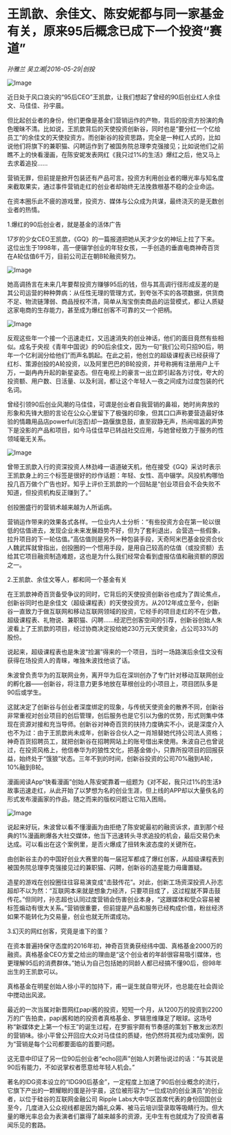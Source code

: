 # 王凯歆、余佳文、陈安妮都与同一家基金有关，原来95后概念已成下一个投资“赛道”

*孙雅兰 吴立湘|2016-05-29|创投*

![Image](http://p2.pstatp.com/large/31f800056fe565ffcdf1)

近日处于风口浪尖的“95后CEO”王凯歆，让我们想起了曾经的90后创业红人余佳文、马佳佳、孙宇晨。

但比起创业者的身份，他们更像是基金们营销运作的产物，背后的投资方扮演的角色暧昧不清。比如说，王凯歆背后的天使投资创新谷，同时也是“要分红一个亿给员工”的余佳文的天使投资方。而创新谷的投资思路，完全是一种红人式的，比如说他们将旗下的兼职猫、闪聘运作到了被国务院总理李克强接见；比如说他们之前瞧不上的快看漫画，在陈安妮发表网红《我只过1%的生活》爆红之后，他又马上去求着追投……

营销无罪，但前提是掀开包装还有产品可言。投资方利用创业者的曝光率与知名度来截取果实，通过事件营销走红的创业者却始终无法挽救根基不稳的企业命运。

在资本圈乐此不疲的游戏里，投资方、媒体与公众成为共谋，最终浇灭的是无数创业者的热情。

1.爆红的90后创业者，就是基金的活体广告

17岁的少女CEO王凯歆，《GQ》的一篇报道把她从天才少女的神坛上拉了下来。这位出生于1998年，高一便辍学创业的年轻女孩，一手创造的垂直电商神奇百货在A轮估值6千万，目前公司正在朝B轮融资努力。

![Image](http://p2.pstatp.com/large/31f50001630eaa17a680)

她高调扬言在未来几年要帮投资方赚够95后的钱，但与其高调行径形成反差的是其公司运营的种种弊病：从任性无理的管理方式，到夸张不实的各项数据，供货商不足、物流链薄弱、商品授权不清，简单从淘宝倒卖商品的运营模式，都让人质疑这家电商的生存能力，甚至成为爆红创客不可靠的又一个把柄。

![Image](http://p1.pstatp.com/large/31f000051f3be1b07397)

反观这些年一个接一个迅速走红，又迅速消失的创业神话，他们的面目竟然有些相似。成名于央视《青年中国说》的90后余佳文，因为一句“我们公司只招90后，明年一个亿利润分给他们”而声名鹊起。在此之前，他创立的超级课程表已经获得了红杉、策源创投的A轮投资，以及阿里巴巴的B轮投资，并号称拥有注册用户上千万，一副冉冉升起的新星姿态。但在电视上的豪言一出立即引起各方讨伐，夸大的投资额、用户数、日活量、以及利润，都让这个年轻人一夜之间成为过度包装的代名词。

曾经引领90后创业风潮的马佳佳，可谓是创业者自我营销的鼻祖，她时尚奔放的形象和先锋大胆的言论在公众心里留下了极强的印象，但其口口声称要营造最好体验的情趣用品店powerful(泡否)却一路偃旗息鼓，直至寂静无声，热闹喧嚣的声势下是没影的产品和项目，如今马佳佳早已转战社交应用，与她曾经致力于服务的性领域毫无关系。

![Image](http://p2.pstatp.com/large/31f50001630d1fa1355e)

曾带王凯歆入行的资深投资人林劲峰一语道破天机，他在接受《GQ》采访时表示王凯歆身上的三个标签是很好的炒作话题：年轻、女性、高中辍学。风投机构哪怕投几百万做个广告也好。知乎上评价王凯歆的一个回帖是“创业项目会不会失败不知道，但投资机构反正赚到了。”

创投圈盛行的营销术越来越为人所诟病。

营销运作带来的效果各式各样。一位业内人士分析：“有些投资方会在第一轮以很低的估值进去，发现企业未来发展趋势不好，但为了套利退出，会营造一些假象，拉升项目的下一轮估值。”高估值则是另外一种包装手段，天奇阿米巴基金投资合伙人魏武挥就曾指出，创投圈的一个惯用手段，是用自己较高的估值（或投资额）去给其它项目融资制造难题，这也是为什么我们经常会看到虚报估值和融资额的原因之一。

2.王凯歆、余佳文等人，都和同一个基金有关

在王凯歆神奇百货备受争议的同时，它背后的天使投资创新谷也成为了舆论焦点，创新谷同时也是余佳文（超级课程表）的天使投资方。从2012年成立至今，创新谷一直致力于做互联网和移动互联网领域的投资，它经手的项目走红的不在少数，超级课程表、礼物说、兼职猫、闪聘……经泥巴创客空间的引荐，创新谷创始人朱波看上了王凯歆的项目，经过协商决定投给她230万元天使资金，占公司33%的股份。

说起来，超级课程表也是朱波“捡漏”得来的一个项目，当时一场路演后余佳文没有获得在场投资人的青睐，唯独朱波找他谈了话。

朱波曾负责华为的互联网业务，离开华为后在深圳创办了专门针对移动互联网创业的孵化器——创新谷，将注意力更多地放在草根创业的小项目上，项目团队多是90后或学生。

这就决定了创新谷与创业者深度绑定的现象，与传统天使资金的散养不同，创新谷非常重视对创业项目的创后管理，创后服务也是它引以为傲的优势，形式则集中体现在资源对接和充当导师。创新谷对神奇百货的扶持力度确实不小，说是深度介入也不为过：由于王凯歆尚未成年，创新谷合伙人之一肖旭替她代持公司法人资格；神奇百货招聘员工，就把创新谷在招聘网站上的账号借出来使用。朱波自己也曾说过，在投资风格上，他信奉华为的狼性文化，把基金做小，只靠所投项目的回报获益，始终处于“饿狼”状态。三年不到的时间，创新谷投资的公司70%融到A轮，10%融到B轮。

漫画阅读App“快看漫画”创始人陈安妮靠着一组题为《对不起，我只过1%的生活》故事迅速走红，从此开始了以梦想为名的创业生涯，但上线的APP却以大量佚名的形式发布漫画家的作品，随之而来的版权问题让它陷入困局。

![Image](http://p2.pstatp.com/large/31f800056fe39abff4ea)

说起来好玩，朱波曾以看不懂漫画为由拒绝了陈安妮最初的融资诉求，直到那个经典的1%漫画刷爆各大社交媒体，他当下迅速转头寻求追投的机会，最后交易仍未达成。可以看出在这个案例里，是否火爆成了扭转朱波态度的关键所在。

由创新谷主办的中国好创业大赛里的每一届冠军都成了爆红创客，从超级课程表到被国务院总理李克强接见过的兼职猫、闪聘，创新谷的造星能力毋庸置疑。

造星的游戏在创投圈往往容易演变成“击鼓传花”。对此，创新工场资深投资人孙志超却不以为然：“互联网本来就是想象力经济，只要项目成了，这过程就不算击鼓传花。”但同时，孙志超也认同过度营销会伤害创业本身，“这跟媒体和受众容易被标签煽动有很大关系。”营销很重要，但前提是产品和服务已经构成价值，粉丝经济如果不能转化为交易量，创业也就无所谓成功。

3.幻灭的网红创客，究竟是谁下的蛋？

在资本普遍持保守态度的2016年初，神奇百货勇获经纬中国、真格基金2000万的融资。真格基金CEO方爱之给出的理由是“这个创业者的年龄很容易吸引媒体，也更理解95后的消费群体。”她认为自己包括她的同龄人都已经搞不懂90后，但98年出生的王凯歆可以。

真格基金在明星创始人徐小平的加持下，甫一诞生就自带光环，也总能在社会舆论中搅动出风波。

最近的一次当属对新晋网红papi酱的投资，短短一个月，从1200万的投资到2200万的广告拍卖，papi酱和她的投资者真格基金、罗辑思维赚足了眼球。这场号称“新媒体史上第一个标王”的诞生过程，在罗振宇颇有节奏感的策划下散发出浓烈的营销味。徐小平曾公开回应大众对马佳佳的质疑，他仍然将其视为成功案例，因为“营销是每个公司都要面临的首要问题。

这无意中印证了另一位90后创业者“echo回声”创始人刘莙怡说过的话：“与其说是90后有能力，不如说掌权者愿意给年轻人机会。”

著名的IDG资本设立的“IDG90后基金”，一定程度上加速了90后创业概念的流行，它旗下产出的一颗耀眼的蛋是孙宇晨，这位被形容为“一位成功的创业演员”的创业者，以位于硅谷的互联网金融公司 Ripple Labs大中华区首席代表的身份回国创业至今，几度进入公众视线都是因为婚礼众筹、被马云培训营录取等吸睛行为。但大量的曝光率总会为表演者们赢得了越来越多的资源，无中生有也就成为了投资者喜闻乐见的套路。

